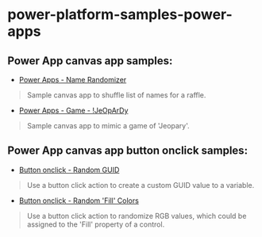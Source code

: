 # power-platform-samples-power-apps
## Power App canvas app samples:

- [Power Apps - Name Randomizer](http://charleslakes.com/2021/12/25/power-apps-name-randomizer/)
> Sample canvas app to shuffle list of names for a raffle.
- [Power Apps - Game - !JeOpArDy](http://charleslakes.com/2022/09/12/power-apps-build-a-game-jeopardy/)
> Sample canvas app to mimic a game of 'Jeopary'.

## Power App canvas app button onclick samples:

- [Button onclick - Random GUID](https://github.com/losodamus/power-platform-samples-power-apps/blob/main/canvas-button-onclick-generate-guid.txt)
> Use a button click action to create a custom GUID value to a variable.
- [Button onclick - Random 'Fill' Colors](https://github.com/losodamus/power-platform-samples-power-apps/blob/main/canvas-button-onclick-random-color-fill.txt)
> Use a button click action to randomize RGB values, which could be assigned to the 'Fill' property of a control.
